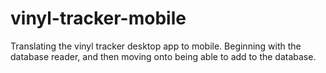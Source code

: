 # vinyl-tracker-mobile
Translating the vinyl tracker desktop app to mobile. Beginning with the database reader, and then moving onto being able to add to the database.
